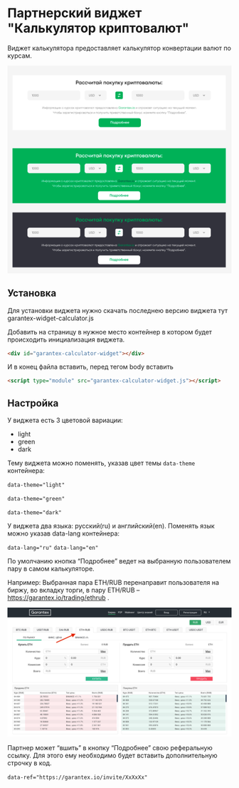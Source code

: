 # Партнерский виджет "Калькулятор криптовалют"

Виджет калькулятора предоставляет калькулятор конвертации валют по курсам.

![widget picture](/img/index.png)

## Установка

Для установки виджета нужно скачать последнею версию виджета тут
garantex-widget-calculator.js

Добавить на страницу в нужное место контейнер в котором будет происходить инициализация виджета.

```html
<div id="garantex-calculator-widget"></div>
```

И в конец файла вставить, перед тегом body вставить

```html
<script type="module" src="garantex-calculator-widget.js"></script>
```

## Настройка

У виджета есть 3 цветовой вариации:

- light
- green
- dark

Тему виджета можно поменять, указав цвет темы `data-theme` контейнера:

`data-theme="light"`

`data-theme="green"`

`data-theme="dark"`

У виджета два языка: русский(ru) и английский(en). Поменять язык можно указав data-lang контейнера:

`data-lang="ru"`
`data-lang="en"`

По умолчанию кнопка “Подробнее” ведет на выбранную пользователем пару в самом калькуляторе.

Например: Выбранная пара ETH/RUB перенаправит пользователя на биржу, во вкладку торги, в пару ETH/RUB – https://garantex.io/trading/ethrub .

![widget picture](/img/index2.png)

Партнер может “вшить” в кнопку “Подробнее” свою реферальную ссылку. Для этого ему необходимо будет вставить дополнительную строчку в код.

`data-ref="https://garantex.io/invite/XxXxXx"`
